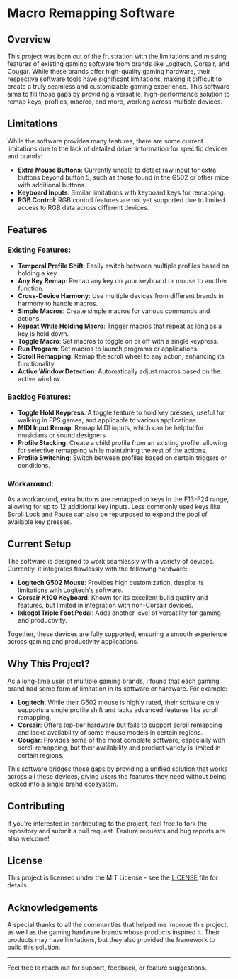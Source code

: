 # Macro Remapping Software

## Overview

This project was born out of the frustration with the limitations and missing features of existing gaming software from brands like Logitech, Corsair, and Cougar. While these brands offer high-quality gaming hardware, their respective software tools have significant limitations, making it difficult to create a truly seamless and customizable gaming experience. This software aims to fill those gaps by providing a versatile, high-performance solution to remap keys, profiles, macros, and more, working across multiple devices.

## Limitations

While the software provides many features, there are some current limitations due to the lack of detailed driver information for specific devices and brands:

- **Extra Mouse Buttons**: Currently unable to detect raw input for extra buttons beyond button 5, such as those found in the G502 or other mice with additional buttons.
- **Keyboard Inputs**: Similar limitations with keyboard keys for remapping.
- **RGB Control**: RGB control features are not yet supported due to limited access to RGB data across different devices.

## Features

### Existing Features:

- **Temporal Profile Shift**: Easily switch between multiple profiles based on holding a key.
- **Any Key Remap**: Remap any key on your keyboard or mouse to another function.
- **Cross-Device Harmony**: Use multiple devices from different brands in harmony to handle macros.
- **Simple Macros**: Create simple macros for various commands and actions.
- **Repeat While Holding Macro**: Trigger macros that repeat as long as a key is held down.
- **Toggle Macro**: Set macros to toggle on or off with a single keypress.
- **Run Program**: Set macros to launch programs or applications.
- **Scroll Remapping**: Remap the scroll wheel to any action, enhancing its functionality.
- **Active Window Detection**: Automatically adjust macros based on the active window.

### Backlog Features:

- **Toggle Hold Keypress**: A toggle feature to hold key presses, useful for walking in FPS games, and applicable to various applications.
- **MIDI Input Remap**: Remap MIDI inputs, which can be helpful for musicians or sound designers.
- **Profile Stacking**: Create a child profile from an existing profile, allowing for selective remapping while maintaining the rest of the actions.
- **Profile Switching**: Switch between profiles based on certain triggers or conditions.

### Workaround:

As a workaround, extra buttons are remapped to keys in the F13-F24 range, allowing for up to 12 additional key inputs. Less commonly used keys like Scroll Lock and Pause can also be repurposed to expand the pool of available key presses.

## Current Setup

The software is designed to work seamlessly with a variety of devices. Currently, it integrates flawlessly with the following hardware:

- **Logitech G502 Mouse**: Provides high customization, despite its limitations with Logitech's software.
- **Corsair K100 Keyboard**: Known for its excellent build quality and features, but limited in integration with non-Corsair devices.
- **Ikkegol Triple Foot Pedal**: Adds another level of versatility for gaming and productivity.

Together, these devices are fully supported, ensuring a smooth experience across gaming and productivity applications.

## Why This Project?

As a long-time user of multiple gaming brands, I found that each gaming brand had some form of limitation in its software or hardware. For example:

- **Logitech**: While their G502 mouse is highly rated, their software only supports a single profile shift and lacks advanced features like scroll remapping.
- **Corsair**: Offers top-tier hardware but fails to support scroll remapping and lacks availability of some mouse models in certain regions.
- **Cougar**: Provides some of the most complete software, especially with scroll remapping, but their availability and product variety is limited in certain regions.

This software bridges those gaps by providing a unified solution that works across all these devices, giving users the features they need without being locked into a single brand ecosystem.

## Contributing

If you're interested in contributing to the project, feel free to fork the repository and submit a pull request. Feature requests and bug reports are also welcome!

## License

This project is licensed under the MIT License - see the [LICENSE](LICENSE) file for details.

## Acknowledgements

A special thanks to all the communities that helped me improve this project, as well as the gaming hardware brands whose products inspired it. Their products may have limitations, but they also provided the framework to build this solution.

---

Feel free to reach out for support, feedback, or feature suggestions.
